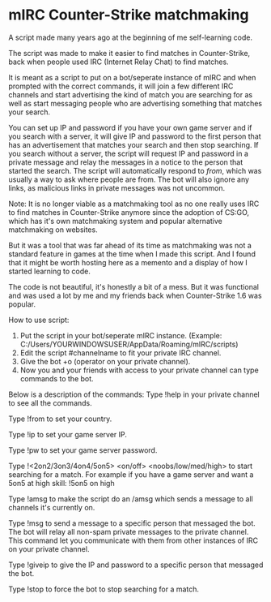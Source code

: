 # mIRC Counter-Strike matchmaking

A script made many years ago at the beginning of me self-learning code.

The script was made to make it easier to find matches in Counter-Strike, back when people used IRC (Internet Relay Chat) to find matches.

It is meant as a script to put on a bot/seperate instance of mIRC and when prompted with the correct commands, it will join a few different IRC channels and start advertising the kind of match you are searching for as well as start messaging people who are advertising something that matches your search. 

You can set up IP and password if you have your own game server and if you search with a server, it will give IP and password to the first person that has an advertisement that matches your search and then stop searching. If you search without a server, the script will request IP and password in a private message and relay the messages in a notice to the person that started the search. The script will automatically respond to *from*, which was usually a way to ask where people are from.
The bot will also ignore any links, as malicious links in private messages was not uncommon.

Note: It is no longer viable as a matchmaking tool as no one really uses IRC to find matches in Counter-Strike anymore since the adoption of CS:GO, which has it's own matchmaking system and popular alternative matchmaking on websites.

But it was a tool that was far ahead of its time as matchmaking was not a standard feature in games at the time when I made this script. And I found that it might be worth hosting here as a memento and a display of how I started learning to code.

The code is not beautiful, it's honestly a bit of a mess. But it was functional and was used a lot by me and my friends back when Counter-Strike 1.6 was popular.

How to use script:
1. Put the script in your bot/seperate mIRC instance. (Example: C:/Users/YOURWINDOWSUSER/AppData/Roaming/mIRC/scripts)
2. Edit the script #channelname to fit your private IRC channel.
3. Give the bot +o (operator on your private channel).
4. Now you and your friends with access to your private channel can type commands to the bot.

Below is a description of the commands:
  Type !help in your private channel to see all the commands.

  Type !from <country> to set your country.

  Type !ip <server IP> to set your game server IP.

  Type !pw <server password> to set your game server password.

  Type !<2on2/3on3/4on4/5on5> <on/off> <noobs/low/med/high> <optional text> to start searching for a match. For example if you have a game server and want a 5on5 at high skill: !5on5 on high

  Type !amsg <text> to make the script do an /amsg which sends a message to all channels it's currently on.

  Type !msg <message number> <text> to send a message to a specific person that messaged the bot. The bot will relay all non-spam private messages to the private channel. This command let you communicate with them from other instances of IRC on your private channel.

  Type !giveip <message number> to give the IP and password to a specific person that messaged the bot.

  Type !stop to force the bot to stop searching for a match.
  
